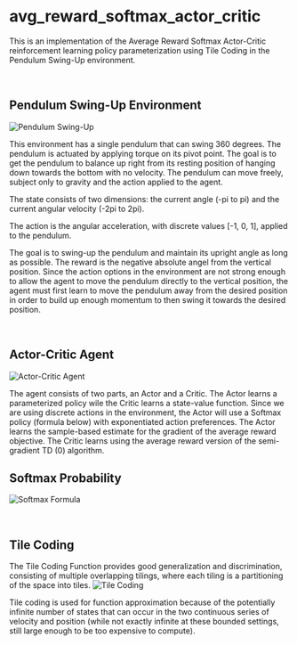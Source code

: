 # avg_reward_softmax_actor_critic
This is an implementation of the Average Reward Softmax Actor-Critic reinforcement learning
policy parameterization using Tile Coding in the Pendulum Swing-Up environment.

&nbsp;

## Pendulum Swing-Up Environment
![Pendulum Swing-Up](https://miro.medium.com/max/1200/1*jLj9SYWI7e6RElIsI3DFjg.gif)

This environment has a single pendulum that can swing 360 degrees. The pendulum is actuated by applying torque on its pivot point.
The goal is to get the pendulum to balance up right from its resting position of hanging down towards the bottom with no velocity.
The pendulum can move freely, subject only to gravity and the action applied to the agent.

The state consists of two dimensions: the current angle (-pi to pi) and the current angular velocity (-2pi to 2pi).

The action is the angular acceleration, with discrete values [-1, 0, 1], applied to the pendulum.

The goal is to swing-up the pendulum and maintain its upright angle as long as possible.
The reward is the negative absolute angel from the vertical position.
Since the action options in the environment are not strong enough to allow the agent to move the pendulum directly to the vertical position,
the agent must first learn to move the pendulum away from the desired position in order to build up enough momentum to then swing it towards
the desired position.

&nbsp;

## Actor-Critic Agent
![Actor-Critic Agent](https://sergioskar.github.io/assets/img/posts/ac.jpg)

The agent consists of two parts, an Actor and a Critic. The Actor learns a parameterized policy wile the Critic learns a state-value function.
Since we are using discrete actions in the environment, the Actor will use a Softmax policy (formula below) with exponentiated action preferences.
The Actor learns the sample-based estimate for the gradient of the average reward objective.
The Critic learns using the average reward version of the semi-gradient TD (0) algorithm.

## Softmax Probability
![Softmax Formula](https://miro.medium.com/max/900/1*tmz_nlcdNyCN0LXr123EqA.png)

&nbsp;

## Tile Coding
The Tile Coding Function provides good generalization and discrimination, consisting of multiple overlapping tilings, where each tiling is a partitioning of the space into tiles.
![Tile Coding](https://www.researchgate.net/profile/Florin_Leon/publication/265110533/figure/fig2/AS:392030699180047@1470478810724/Tile-coding-example.png)

Tile coding is used for function approximation because of the potentially infinite number of states that can occur in the two continuous series of velocity and position (while not exactly infinite at these bounded settings, still large enough to be too expensive to compute).
